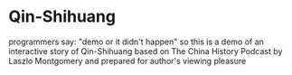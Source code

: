 # Qin-Shihuang
programmers say: "demo or it didn't happen" so this is a demo of an interactive story of Qin-Shihuang based on The China History Podcast by Laszlo Montgomery and prepared for author's viewing pleasure
